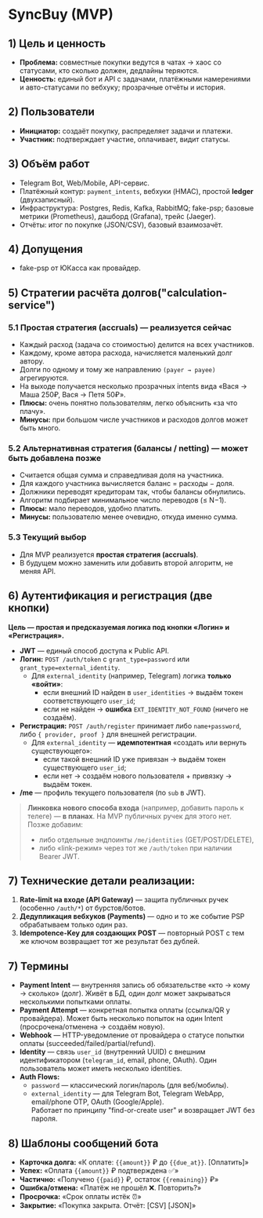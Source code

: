 # SyncBuy (MVP)

## 1) Цель и ценность
- **Проблема:** совместные покупки ведутся в чатах → хаос со статусами, кто сколько должен, дедлайны теряются.
- **Ценность:** единый бот и API с задачами, платёжными намерениями и авто-статусами по вебхуку; прозрачные отчёты и история.

## 2) Пользователи
- **Инициатор:** создаёт покупку, распределяет задачи и платежи.
- **Участник:** подтверждает участие, оплачивает, видит статусы.

## 3) Объём работ
- Telegram Bot, Web/Mobile, API-сервис.
- Платёжный контур: `payment_intents`, вебхуки (HMAC), простой **ledger** (двухзаписный).
- Инфраструктура: Postgres, Redis, Kafka, RabbitMQ; fake-psp; базовые метрики (Prometheus), дашборд (Grafana), трейс (Jaeger).
- Отчёты: итог по покупке (JSON/CSV), базовый взаимозачёт.

## 4) Допущения
- fake-psp от ЮКасса как провайдер.

## 5) Стратегии расчёта долгов("calculation-service")

### 5.1 Простая стратегия (accruals) — реализуется сейчас
- Каждый расход (задача со стоимостью) делится на всех участников.
- Каждому, кроме автора расхода, начисляется маленький долг автору.
- Долги по одному и тому же направлению `(payer → payee)` агрегируются.
- На выходе получается несколько прозрачных intents вида «Вася → Маша 250₽, Вася → Петя 50₽».
- **Плюсы:** очень понятно пользователям, легко объяснить «за что плачу».  
- **Минусы:** при большом числе участников и расходов долгов может быть много.

### 5.2 Альтернативная стратегия (балансы / netting) — может быть добавлена позже
- Считается общая сумма и справедливая доля на участника.
- Для каждого участника вычисляется баланс = расходы − доля.
- Должники переводят кредиторам так, чтобы балансы обнулились.
- Алгоритм подбирает минимальное число переводов (≤ N−1).
- **Плюсы:** мало переводов, удобно платить.  
- **Минусы:** пользователю менее очевидно, откуда именно сумма.

### 5.3 Текущий выбор
- Для MVP реализуется **простая стратегия (accruals)**.  
- В будущем можно заменить или добавить второй алгоритм, не меняя API.

## 6) Аутентификация и регистрация (две кнопки)
**Цель — простая и предсказуемая логика под кнопки «Логин» и «Регистрация».**

- **JWT** — единый способ доступа к Public API.
- **Логин:** `POST /auth/token` с `grant_type=password` или `grant_type=external_identity`.
  - Для `external_identity` (например, Telegram) логика **только «войти»**:
    - если внешний ID найден в `user_identities` → выдаём токен соответствующего `user_id`;
    - если не найден → **ошибка** `EXT_IDENTITY_NOT_FOUND` (ничего не создаём).
- **Регистрация:** `POST /auth/register` принимает либо `name+password`, либо `{ provider, proof }` для внешней регистрации.
  - Для `external_identity` — **идемпотентная** «создать или вернуть существующего»:
    - если такой внешний ID уже привязан → выдаём токен существующего `user_id`;
    - если нет → создаём нового пользователя + привязку → выдаём токен.
- **/me** — профиль текущего пользователя (по `sub` в JWT).

> **Линковка нового способа входа** (например, добавить пароль к телеге) — **в планах**. На MVP публичных ручек для этого нет. Позже добавим:
> - либо отдельные эндпоинты `/me/identities` (GET/POST/DELETE),
> - либо «link-режим» через тот же `/auth/token` при наличии Bearer JWT.

## 7) Технические детали реализации:

1) **Rate-limit на входе (API Gateway)** — защита публичных ручек (особенно `/auth/*`) от бурстов/ботов.  
2) **Дедупликация вебхуков (Payments)** — одно и то же событие PSP обрабатываем только один раз.  
3) **Idempotence-Key для создающих POST** — повторный POST с тем же ключом возвращает тот же результат без дублей.


## 7) Термины
- **Payment Intent** — внутренняя запись об обязательстве «кто → кому → сколько» (долг). Живёт в БД, один долг может закрываться несколькими попытками оплаты.
- **Payment Attempt** — конкретная попытка оплаты (ссылка/QR у провайдера). Может быть несколько попыток на один Intent (просрочена/отменена → создаём новую).
- **Webhook** — HTTP-уведомление от провайдера о статусе попытки оплаты (succeeded/failed/partial/refund).
- **Identity** — связь `user_id` (внутренний UUID) с внешним идентификатором (`telegram_id`, email, phone, OAuth). Один пользователь может иметь несколько identities.
- **Auth Flows:**
  - `password` — классический логин/пароль (для веб/мобилы).
  - `external_identity` — для Telegram Bot, Telegram WebApp, email/phone OTP, OAuth (Google/Apple).  
    Работает по принципу "find-or-create user" и возвращает JWT без пароля.

## 8) Шаблоны сообщений бота
- **Карточка долга:** «К оплате: `{{amount}}` ₽ до `{{due_at}}`. [Оплатить]»  
- **Успех:** «Оплата `{{amount}}` ₽ подтверждена ✅»  
- **Частично:** «Получено `{{paid}}` ₽, остаток `{{remaining}}` ₽»  
- **Ошибка/отмена:** «Платёж не прошёл ❌. Повторить?»  
- **Просрочка:** «Срок оплаты истёк ⏰»  
- **Закрытие:** «Покупка закрыта. Отчёт: [CSV] [JSON]»
